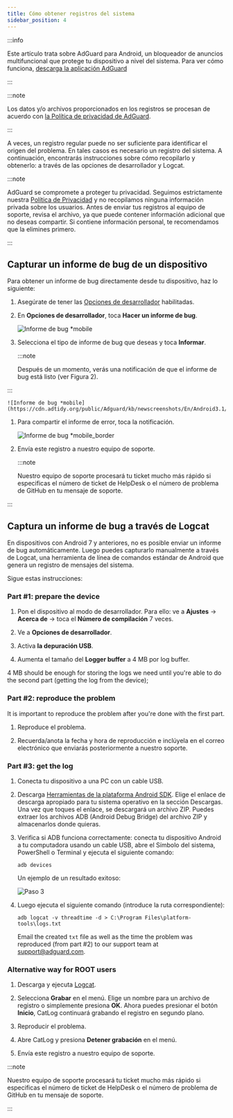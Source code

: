 ```yaml
---
title: Cómo obtener registros del sistema
sidebar_position: 4
---
```


:::info

Este artículo trata sobre AdGuard para Android, un bloqueador de anuncios multifuncional que protege tu dispositivo a nivel del sistema. Para ver cómo funciona, [descarga la aplicación AdGuard](https://agrd.io/download-kb-adblock)

:::

:::note

Los datos y/o archivos proporcionados en los registros se procesan de acuerdo con [la Política de privacidad de AdGuard](https://adguard.com/en/privacy.html).

:::

A veces, un registro regular puede no ser suficiente para identificar el origen del problema. En tales casos es necesario un registro del sistema. A continuación, encontrarás instrucciones sobre cómo recopilarlo y obtenerlo: a través de las opciones de desarrollador y Logcat.

:::note

AdGuard se compromete a proteger tu privacidad. Seguimos estrictamente nuestra [Política de Privacidad](https://adguard.com/privacy/android.html) y no recopilamos ninguna información privada sobre los usuarios. Antes de enviar tus registros al equipo de soporte, revisa el archivo, ya que puede contener información adicional que no deseas compartir. Si contiene información personal, te recomendamos que la elimines primero.

:::

## Capturar un informe de bug de un dispositivo

Para obtener un informe de bug directamente desde tu dispositivo, haz lo siguiente:

1. Asegúrate de tener las [Opciones de desarrollador](https://developer.android.com/studio/run/device.html#developer-device-options) habilitadas.

1. En **Opciones de desarrollador**, toca **Hacer un informe de bug**.

    ![Informe de bug *mobile](https://cdn.adtidy.org/public/Adguard/kb/newscreenshots/En/Android3.1/bugreporten.png)

1. Selecciona el tipo de informe de bug que deseas y toca **Informar**.

    :::note

    Después de un momento, verás una notificación de que el informe de bug está listo (ver Figura 2).


:::

    ![Informe de bug *mobile](https://cdn.adtidy.org/public/Adguard/kb/newscreenshots/En/Android3.1/bugreporteen.png)

1. Para compartir el informe de error, toca la notificación.

    ![Informe de bug *mobile_border](https://cdn.adtidy.org/public/Adguard/kb/newscreenshots/En/Android3.1/bugreport3en.png)

1. Envía este registro a nuestro equipo de soporte.

    :::note

    Nuestro equipo de soporte procesará tu ticket mucho más rápido si especificas el número de ticket de HelpDesk o el número de problema de GitHub en tu mensaje de soporte.


:::

## Captura un informe de bug a través de Logcat

En dispositivos con Android 7 y anteriores, no es posible enviar un informe de bug automáticamente. Luego puedes capturarlo manualmente a través de Logcat, una herramienta de línea de comandos estándar de Android que genera un registro de mensajes del sistema.

Sigue estas instrucciones:

### Part #1: prepare the device

1. Pon el dispositivo al modo de desarrollador. Para ello: ve a **Ajustes** → **Acerca de** → toca el **Número de compilación** 7 veces.

1. Ve a **Opciones de desarrollador**.

1. Activa **la depuración USB**.

1. Aumenta el tamaño del **Logger buffer** a 4 MB por log buffer.

4 MB should be enough for storing the logs we need until you're able to do the second part (getting the log from the device);

### Part #2: reproduce the problem

It is important to reproduce the problem after you're done with the first part.

1. Reproduce el problema.

1. Recuerda/anota la fecha y hora de reproducción e inclúyela en el correo electrónico que enviarás posteriormente a nuestro soporte.

### Part #3: get the log

1. Conecta tu dispositivo a una PC con un cable USB.

1. Descarga [Herramientas de la plataforma Android SDK](https://developer.android.com/studio/releases/platform-tools#downloads). Elige el enlace de descarga apropiado para tu sistema operativo en la sección Descargas. Una vez que toques el enlace, se descargará un archivo ZIP. Puedes extraer los archivos ADB (Android Debug Bridge) del archivo ZIP y almacenarlos donde quieras.

1. Verifica si ADB funciona correctamente: conecta tu dispositivo Android a tu computadora usando un cable USB, abre el Símbolo del sistema, PowerShell o Terminal y ejecuta el siguiente comando:

    `adb devices`

    Un ejemplo de un resultado exitoso:

    ![Paso 3](https://cdn.adtidy.org/content/kb/ad_blocker/android/logcat/logcat_step-3.png)

1. Luego ejecuta el siguiente comando (introduce la ruta correspondiente):

    `adb logcat -v threadtime -d > C:\Program Files\platform-tools\logs.txt`

    Email the created `txt` file as well as the time the problem was reproduced (from part #2) to our support team at <support@adguard.com>.

### Alternative way for ROOT users

1. Descarga y ejecuta [Logcat](https://play.google.com/store/apps/details?id=com.pluscubed.matlog).

1. Selecciona **Grabar** en el menú. Elige un nombre para un archivo de registro o simplemente presiona **OK**. Ahora puedes presionar el botón **Inicio**, CatLog continuará grabando el registro en segundo plano.

1. Reproducir el problema.

1. Abre CatLog y presiona **Detener grabación** en el menú.

1. Envía este registro a nuestro equipo de soporte.

:::note

Nuestro equipo de soporte procesará tu ticket mucho más rápido si especificas el número de ticket de HelpDesk o el número de problema de GitHub en tu mensaje de soporte.

:::

